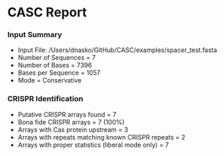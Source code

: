 CASC Report
===========

### Input Summary

- Input File: /Users/dnasko/GitHub/CASC/examples/spacer_test.fasta
- Number of Sequences = 7
- Number of Bases = 7396
- Bases per Sequence = 1057
- Mode = Conservative

### CRISPR Identification
- Putative CRISPR arrays found = 7
- Bona fide CRISPR arrays = 7 (100%)
- Arrays with Cas protein upstream = 3
- Arrays with repeats matching known CRISPR repeats = 2
- Arrays with proper statistics (liberal mode only) = 7
